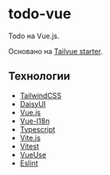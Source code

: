 # todo-vue

Todo на Vue.js.

Основано на [Tailvue starter](https://github.com/SeryiBaran/tailvue-starter).

## Технологии

- [TailwindCSS](https://tailwindcss.com/)
- [DaisyUI](https://daisyui.com/)
- [Vue.js](https://vuejs.org/)
- [Vue-I18n](https://vue-i18n.intlify.dev/)
- [Typescript](https://www.typescriptlang.org/)
- [Vite.js](https://vitejs.dev/)
- [Vitest](https://vitest.dev/)
- [VueUse](https://vueuse.org/)
- [Eslint](https://eslint.org/)
